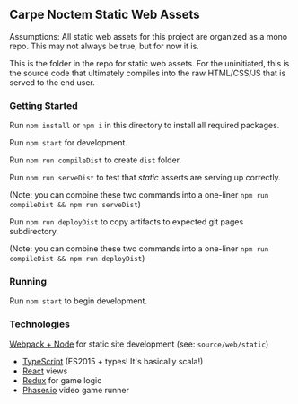 ## Carpe Noctem Static Web Assets
Assumptions:  All static web assets for this project are organized as a mono repo.  This may not always be true, but for now it is.

This is the folder in the repo for static web assets.  For the uninitiated, this is the source code that ultimately compiles into the raw HTML/CSS/JS that is served to the end user.

### Getting Started
Run `npm install` or `npm i` in this directory to install all required packages.

Run `npm start` for development.

Run `npm run compileDist` to create `dist` folder.

Run `npm run serveDist` to test that _static_ asserts are serving up correctly.

(Note: you can combine these two commands into a one-liner `npm run compileDist && npm run serveDist`)

Run `npm run deployDist` to copy artifacts to expected git pages subdirectory.

(Note: you can combine these two commands into a one-liner `npm run compileDist && npm run deployDist`)

### Running
Run `npm start` to begin development.

### Technologies
[Webpack + Node](https://webpack.github.io/) for static site development (see: `source/web/static`)
  - [TypeScript](https://www.typescriptlang.org/) (ES2015 + types!  It's basically scala!)
  - [React](https://facebook.github.io/react/) views
  - [Redux](http://redux.js.org/docs/basics/UsageWithReact.html) for game logic
  - [Phaser.io](http://phaser.io/) video game runner

